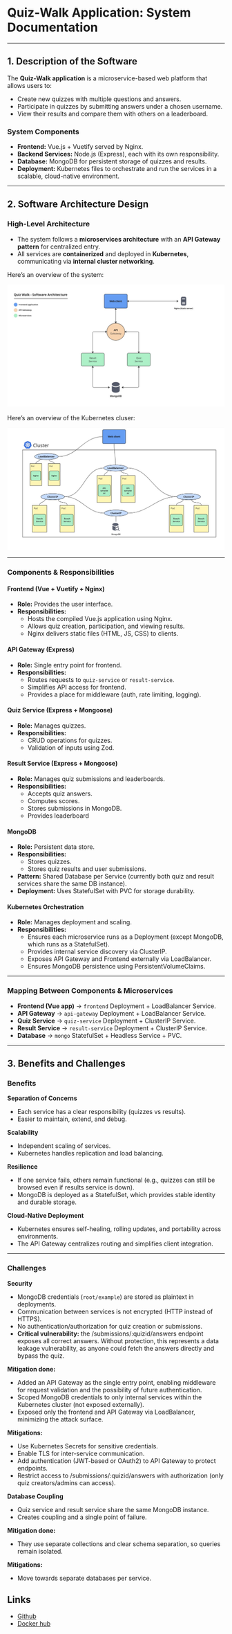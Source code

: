 # Quiz-Walk Application: System Documentation

---

## 1. Description of the Software

The **Quiz-Walk application** is a microservice-based web platform that allows users to:

- Create new quizzes with multiple questions and answers.  
- Participate in quizzes by submitting answers under a chosen username.  
- View their results and compare them with others on a leaderboard.  

### System Components
- **Frontend:** Vue.js + Vuetify served by Nginx.  
- **Backend Services:** Node.js (Express), each with its own responsibility.  
- **Database:** MongoDB for persistent storage of quizzes and results.  
- **Deployment:** Kubernetes files to orchestrate and run the services in a scalable, cloud-native environment.  
 
---

## 2. Software Architecture Design

### High-Level Architecture
- The system follows a **microservices architecture** with an **API Gateway pattern** for centralized entry.  
- All services are **containerized** and deployed in **Kubernetes**, communicating via **internal cluster networking**.  

Here’s an overview of the system:

![High-Level Architecture](hla-cloud.png)

Here’s an overview of the Kubernetes cluser:


![Kubernetes Architecture](kubernetescluster.jpg)



---

### Components & Responsibilities

#### Frontend (Vue + Vuetify + Nginx)
- **Role:** Provides the user interface.  
- **Responsibilities:**
  - Hosts the compiled Vue.js application using Nginx.
  - Allows quiz creation, participation, and viewing results.
  - Nginx delivers static files (HTML, JS, CSS) to clients.

#### API Gateway (Express)
- **Role:** Single entry point for frontend.  
- **Responsibilities:**  
  - Routes requests to `quiz-service` or `result-service`.  
  - Simplifies API access for frontend.
  - Provides a place for middleware (auth, rate limiting, logging).

#### Quiz Service (Express + Mongoose)
- **Role:** Manages quizzes.  
- **Responsibilities:**  
  - CRUD operations for quizzes.    
  - Validation of inputs using Zod.    

#### Result Service (Express + Mongoose)
- **Role:** Manages quiz submissions and leaderboards.  
- **Responsibilities:**  
  - Accepts quiz answers.  
  - Computes scores.  
  - Stores submissions in MongoDB.  
  - Provides leaderboard 

#### MongoDB
- **Role:** Persistent data store.  
- **Responsibilities:**  
  - Stores quizzes.  
  - Stores quiz results and user submissions.  
- **Pattern:** Shared Database per Service (currently both quiz and result services share the same DB instance).
- **Deployment:** Uses StatefulSet with PVC for storage durability.

#### Kubernetes Orchestration
- **Role:** Manages deployment and scaling.  
- **Responsibilities:**  
  - Ensures each microservice runs as a Deployment (except MongoDB, which runs as a StatefulSet).  
  - Provides internal service discovery via ClusterIP.  
  - Exposes API Gateway and Frontend externally via LoadBalancer.
  - Ensures MongoDB persistence using PersistentVolumeClaims. 

---

### Mapping Between Components & Microservices
- **Frontend (Vue app)** → `frontend` Deployment + LoadBalancer Service.  
- **API Gateway** → `api-gateway` Deployment + LoadBalancer Service.  
- **Quiz Service** → `quiz-service` Deployment + ClusterIP Service.  
- **Result Service** → `result-service` Deployment + ClusterIP Service.  
- **Database** → `mongo` StatefulSet + Headless Service + PVC.  

---

## 3. Benefits and Challenges

### Benefits

**Separation of Concerns**  
- Each service has a clear responsibility (quizzes vs results).  
- Easier to maintain, extend, and debug.  

**Scalability**  
- Independent scaling of services.  
- Kubernetes handles replication and load balancing.  

**Resilience**  
- If one service fails, others remain functional (e.g., quizzes can still be browsed even if results service is down).
- MongoDB is deployed as a StatefulSet, which provides stable identity and durable storage.

**Cloud-Native Deployment**  
- Kubernetes ensures self-healing, rolling updates, and portability across environments.
- The API Gateway centralizes routing and simplifies client integration.

---

### Challenges

**Security**  
- MongoDB credentials (`root/example`) are stored as plaintext in deployments.  
- Communication between services is not encrypted (HTTP instead of HTTPS).  
- No authentication/authorization for quiz creation or submissions.
- **Critical vulnerability:** the /submissions/:quizid/answers endpoint exposes all correct answers. Without protection, this represents a data leakage vulnerability, as anyone could fetch the answers directly and bypass the quiz.

**Mitigation done:**
- Added an API Gateway as the single entry point, enabling middleware for request validation and the possibility of future authentication.
- Scoped MongoDB credentials to only internal services within the Kubernetes cluster (not exposed externally).
- Exposed only the frontend and API Gateway via LoadBalancer, minimizing the attack surface.

**Mitigations:**  
- Use Kubernetes Secrets for sensitive credentials.  
- Enable TLS for inter-service communication.  
- Add authentication (JWT-based or OAuth2) to API Gateway to protect endpoints.
- Restrict access to /submissions/:quizid/answers with authorization (only quiz creators/admins can access).

**Database Coupling**  
- Quiz service and result service share the same MongoDB instance.  
- Creates coupling and a single point of failure.
  
**Mitigation done:**
- They use separate collections and clear schema separation, so queries remain isolated.

**Mitigations:**  
- Move towards separate databases per service.  

## Links
* [Github](https://github.com/Ku1an/quiz-walk)
* [Docker hub](https://hub.docker.com/repositories/melins)

